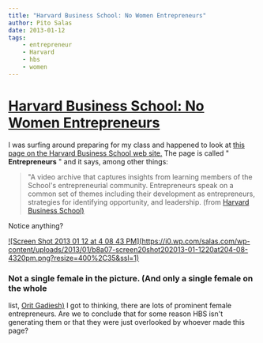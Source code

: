 ```yaml
---
title: "Harvard Business School: No Women Entrepreneurs"
author: Pito Salas
date: 2013-01-12
tags:
    - entrepreneur
    - Harvard
    - hbs
    - women
---
```

# [Harvard Business School: No Women Entrepreneurs](None)




I was surfing around preparing for my class and happened to look at [this page
on the Harvard Business School web site.](<http://www.hbs.edu/entrepreneurs/>)
The page is called " **Entrepreneurs** " and it says, among other things:

> "A video archive that captures insights from learning members of the
> School's entrepreneurial community. Entrepreneurs speak on a common set of
> themes including their development as entrepreneurs, strategies for
> identifying opportunity, and leadership. (from [Harvard Business
> School)](<http://www.hbs.edu/entrepreneurs/>)

Notice anything?

[![Screen Shot 2013 01 12 at 4 08 43 PM](https://i0.wp.com/salas.com/wp-
content/uploads/2013/01/b8a07-screen20shot202013-01-1220at204-08-4320pm.png?resize=400%2C35&ssl=1)](<http://www.hbs.edu/entrepreneurs/>)

### Not a single female in the picture. (And only a single female on the whole
list, [Orit Gadiesh)](<http://www.hbs.edu/entrepreneurs/oritgadiesh.html>) I
got to thinking, there are lots of prominent female entrepreneurs. Are we to
conclude that for some reason HBS isn't generating them or that they were just
overlooked by whoever made this page?


